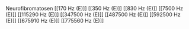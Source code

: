 Neurofibromatosen
[[170 Hz (E)]]
[[350 Hz (E)]]
[[830 Hz (E)]]
[[7500 Hz (E)]]
[[115290 Hz (E)]]
[[347500 Hz (E)]]
[[487500 Hz (E)]]
[[592500 Hz (E)]]
[[675910 Hz (E)]]
[[775560 Hz (E)]]